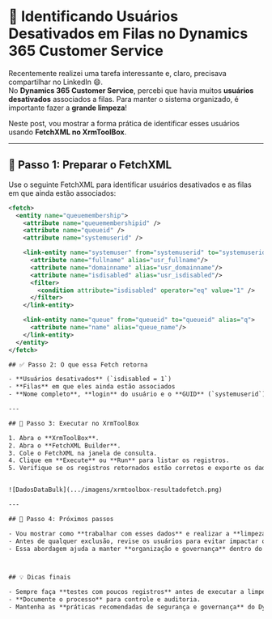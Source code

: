 # 🧹 Identificando Usuários Desativados em Filas no Dynamics 365 Customer Service

Recentemente realizei uma tarefa interessante e, claro, precisava compartilhar no LinkedIn 😄.  
No **Dynamics 365 Customer Service**, percebi que havia muitos **usuários desativados** associados a filas. Para manter o sistema organizado, é importante fazer a **grande limpeza**!

Neste post, vou mostrar a forma prática de identificar esses usuários usando **FetchXML no XrmToolBox**.

---

## 🔹 Passo 1: Preparar o FetchXML

Use o seguinte FetchXML para identificar usuários desativados e as filas em que ainda estão associados:

```xml
<fetch>
  <entity name="queuemembership">
    <attribute name="queuemembershipid" />
    <attribute name="queueid" />
    <attribute name="systemuserid" />

    <link-entity name="systemuser" from="systemuserid" to="systemuserid" alias="usr">
      <attribute name="fullname" alias="usr_fullname"/>
      <attribute name="domainname" alias="usr_domainname"/>
      <attribute name="isdisabled" alias="usr_isdisabled"/>
      <filter>
        <condition attribute="isdisabled" operator="eq" value="1" />
      </filter>
    </link-entity>

    <link-entity name="queue" from="queueid" to="queueid" alias="q">
      <attribute name="name" alias="queue_name"/>
    </link-entity>
  </entity>
</fetch>

## ✅ Passo 2: O que essa Fetch retorna

- **Usuários desativados** (`isdisabled = 1`)  
- **Filas** em que eles ainda estão associados  
- **Nome completo**, **login** do usuário e o **GUID** (`systemuserid`)

---

## 🔹 Passo 3: Executar no XrmToolBox

1. Abra o **XrmToolBox**.  
2. Abra o **FetchXML Builder**.  
3. Cole o FetchXML na janela de consulta.  
4. Clique em **Execute** ou **Run** para listar os registros.  
5. Verifique se os registros retornados estão corretos e exporte os dados para excel, se possível encaminhe no botão SEND para Data Bulk Updater,por lá você conseguirá visualizar todas as informações tabeladas e realizar o contro C + V numa planilha excel.


![DadosDataBulk](.../imagens/xrmtoolbox-resultadofetch.png)

---

## 🔹 Passo 4: Próximos passos

- Vou mostrar como **trabalhar com esses dados** e realizar a **limpeza em massa usando SQL para CDS**.  
- Antes de qualquer exclusão, revise os usuários para evitar impactar operações ativas.  
- Essa abordagem ajuda a manter **organização e governança** dentro do Dynamics 365 Customer Service.



## 💡 Dicas finais

- Sempre faça **testes com poucos registros** antes de executar a limpeza em massa.  
- **Documente o processo** para controle e auditoria.  
- Mantenha as **práticas recomendadas de segurança e governança** do Dynamics 365.
